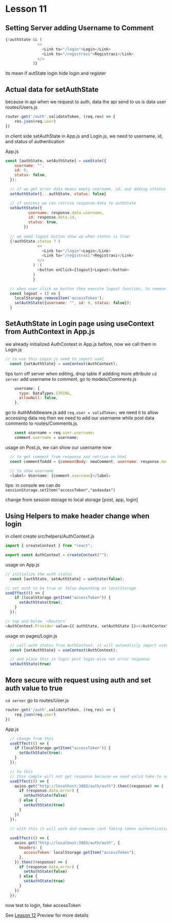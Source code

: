 # Lesson 11

## Setting Server adding Username to Comment

```javascript
{!authState && (
              <>
                <Link to="/login">Login</Link>
                <Link to="/registrasi">Registrasi</Link>
              </>
            )}
```

its mean if autState login hide login and register

## Actual data for setAuthState

because in api when we request to auth, data the api send to us is data user
routes/Users.js

```javascript
router.get('/auth',validateToken, (req,res) => {
    res.json(req.user)
})
```

in client side setAuthState in App.js and Login.js, we need to username, id, and status of authentication

App.js

```javascript
const [authState, setAuthState] = useState({
    username: "",
    id: 0,
    status: false,
  });

  // if we get error data means empty username, id, and adding sttatus as false [come from request api]
  setAuthState({...authState, status: false}

  // if success we can retrive response.data to authState
  setAuthState({
          username: response.data.username,
          id: response.data.id,
          status: true,
        })
  
  // we need logout button show up when status is true
  {!authState.status ? (
              <>
                <Link to="/login">Login</Link>
                <Link to="/registrasi">Registrasi</Link>
              </>
            ) :(
              <button onClick={logout}>Logout</button>
            )
            }

  // when user click on button they execute logout function, to remove localStorage and set username and id as empty, and status false
  const logout = () => {
    localStorage.removeItem('accessToken');
    setAuthState({username: "", id: 0, status: false});
  }
```

## SetAuthState in Login page using useContext from AuthContext in App.js

we already initialized AuthContext in App.js before, now we call them in Login.js

```javascript
// to use this Login.js need to import useC
  const {setAuthState} = useContext(AuthContext);
```

tips turn off server when editing, drop table if addding more attribute
`cd server`
add username to comment, go to models/Comments.js

```javascript
    username: {
      type: DataTypes.STRING,
      allowNull: false,
    },
```

go to AuthMiddleware.js add `req.user = validToken;` we need it to allow accessing data req
then we need to add our username while post data commento to routes/Comments.js.

```javascript
    const username = req.user.username;
    comment.username = username;
```

usage
on Post.js, we can show our username now

```javascript
  // to get comment from response and retrive on html
  const commentToAdd = {commentBody: newComment, username: response.data.username,}

  // to show username
  <label> Username: {comment.username}</label>
```

tips: in console we can do `sessionStorage.setItem("accessToken","asdasdas")`

change from session storage to local storage [post, app, login]

## Using Helpers to make header change when login

in client create src/helpers/AuthContext.js

```javascript
import { createContext } from "react";

export const AuthContext = createContext("");
```

usage on App.js

```javascript
// initialize the auth status
  const [authState, setAuthState] = useState(false);

// set auth to be true or false depending on localStorage
useEffect(() => {
    if (localStorage.getItem("accessToken")) {
      setAuthState(true);
    }
  });

// top and below `<Router>`
<AuthContext.Provider value={{ authState, setAuthState }}></AuthContext.Provider>
```

usage on pages/Login.js

```javascript
  // call auth status from AuthContext, it will automaticly import useContext on react, and AuthContext on helpers
  const {setAuthState} = useContext(AuthContext);

  // and place this in logic post login else not error response
  setAuthState(true)
```

## More secure with request using auth and set auth value to true

`cd server`
go to routes/User.js

```javascript
router.get('/auth',validateToken, (req,res) => {
    req.json(req.user)
})
```

App.js

```javascript
  // change from this
  useEffect(() => {
    if (localStorage.getItem("accessToken")) {
      setAuthState(true);
    }
  });

  // to this
  // this cample will not get response because we need valid toke to send while get data auth
  useEffect(() => {
    axios.get("http://localhost:3003/auth/auth").then((response) => {
      if (response.data.error) {
        setAuthState(false)
      } else {
        setAuthState(true)
      }
    })
  });

  // with this it will work and someone cant faking token authentication
  
  useEffect(() => {
    axios.get("http://localhost:3003/auth/auth", {
      headers: {
        accessToken: localStorage.getItem("accessToken"),
      },
    }).then((response) => {
      if (response.data.error) {
        setAuthState(false)
      } else {
        setAuthState(true)
      }
    })
  });
```

now test to login, fake accessToken

See [Leason 12](https://lesson2.com) Preview for more details
